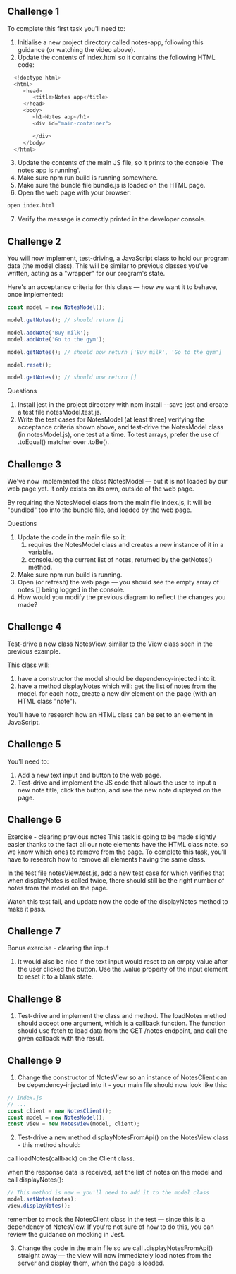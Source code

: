 ## Challenge 1
To complete this first task you'll need to:

1. Initialise a new project directory called notes-app, following this guidance (or watching the video above).
2. Update the contents of index.html so it contains the following HTML code:

```javascript
  <!doctype html>
  <html>
     <head>
        <title>Notes app</title>
     </head>
     <body>
        <h1>Notes app</h1>
        <div id="main-container">

        </div>
     </body>
  </html>
```

3. Update the contents of the main JS file, so it prints to the console 'The notes app is running'.
4. Make sure npm run build is running somewhere.
5. Make sure the bundle file bundle.js is loaded on the HTML page.
6. Open the web page with your browser:
```zsh
open index.html
```
7. Verify the message is correctly printed in the developer console.


## Challenge 2
You will now implement, test-driving, a JavaScript class to hold our program data (the model class). This will be similar to previous classes you've written, acting as a "wrapper" for our program's state.

Here's an acceptance criteria for this class — how we want it to behave, once implemented:

```javascript
const model = new NotesModel();

model.getNotes(); // should return []

model.addNote('Buy milk');
model.addNote('Go to the gym');

model.getNotes(); // should now return ['Buy milk', 'Go to the gym']

model.reset();

model.getNotes(); // should now return []
```

Questions
1. Install jest in the project directory with npm install --save jest and create a test file notesModel.test.js.
2. Write the test cases for NotesModel (at least three) verifying the acceptance criteria shown above, and test-drive the NotesModel class (in notesModel.js), one test at a time. To test arrays, prefer the use of .toEqual() matcher over .toBe().

## Challenge 3
We've now implemented the class NotesModel — but it is not loaded by our web page yet. It only exists on its own, outside of the web page. 

By requiring the NotesModel class from the main file index.js, it will be "bundled" too into the bundle file, and loaded by the web page.

Questions
1. Update the code in the main file so it:
   1. requires the NotesModel class and creates a new instance of it in a variable.
   2. console.log the current list of notes, returned by the getNotes() method.
2. Make sure npm run build is running.
3. Open (or refresh) the web page — you should see the empty array of notes [] being logged in the console.
4. How would you modify the previous diagram to reflect the changes you made?


## Challenge 4

Test-drive a new class NotesView, similar to the View class seen in the previous example.

This class will:

1. have a constructor
   the model should be dependency-injected into it.
2. have a method displayNotes which will:
   get the list of notes from the model.
   for each note, create a new div element on the page (with an HTML class "note").

You'll have to research how an HTML class can be set to an element in JavaScript.



## Challenge 5

You'll need to:

1. Add a new text input and button to the web page.
2. Test-drive and implement the JS code that allows the user to input a new note title, click the button, and see the new note displayed on the page.

## Challenge 6

Exercise - clearing previous notes
This task is going to be made slightly easier thanks to the fact all our note elements have the HTML class note, so we know which ones to remove from the page. To complete this task, you'll have to research how to remove all elements having the same class.

In the test file notesView.test.js, add a new test case for which verifies that when displayNotes is called twice, there should still be the right number of notes from the model on the page.

Watch this test fail, and update now the code of the displayNotes method to make it pass.

## Challenge 7
Bonus exercise - clearing the input

1. It would also be nice if the text input would reset to an empty value after the user clicked the button. Use the .value property of the input element to reset it to a blank state.

## Challenge 8

1. Test-drive and implement the class and method. The loadNotes method should accept one argument, which is a callback function. The function should use fetch to load data from the GET /notes endpoint, and call the given callback with the result.

## Challenge 9 

1. Change the constructor of NotesView so an instance of NotesClient can be dependency-injected into it - your main file should now look like this:

```javascript
// index.js
// ...
const client = new NotesClient();
const model = new NotesModel();
const view = new NotesView(model, client);
```

2. Test-drive a new method displayNotesFromApi() on the NotesView class - this method should:

call loadNotes(callback) on the Client class.

when the response data is received, set the list of notes on the model and call displayNotes():

```javascript
// This method is new — you'll need to add it to the model class
model.setNotes(notes);
view.displayNotes();
```

remember to mock the NotesClient class in the test — since this is a dependency of NotesView. If you're not sure of how to do this, you can review the guidance on mocking in Jest.

3. Change the code in the main file so we call .displayNotesFromApi() straight away — the view will now immediately load notes from the server and display them, when the page is loaded.